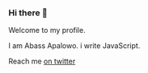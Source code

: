 ### Hi there 👋

Welcome to my profile.

I am Abass Apalowo. i write JavaScript.

Reach me [on twitter](https://twitter.com/misterabass)



